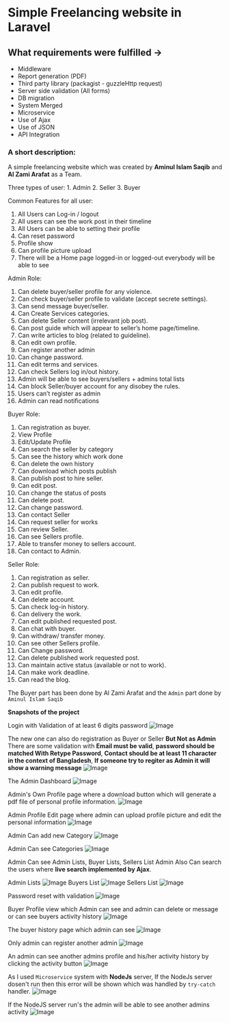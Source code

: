 # Simple Freelancing website in Laravel


## What requirements were fulfilled -> 

- Middleware
- Report generation (PDF)
- Third party library (packagist - guzzleHttp request)
- Server side validation (All forms)
- DB migration
- System Merged
- Microservice
- Use of Ajax
- Use of JSON
- API Integration


### A short description:

A simple freelancing website which was created by **Aminul Islam Saqib** and **Al Zami Arafat** as a Team.

Three types of user: 1. Admin    2. Seller   3. Buyer


Common Features for all user:
1.	All Users can Log-in / logout
2.	All users can see the work post in their timeline
3.	All Users can be able to setting their profile
4.	Can reset password
5.	Profile show
6.	Can profile picture upload
7.	There will be a Home page logged-in or logged-out everybody will be able to see


Admin Role:
1.	Can delete buyer/seller profile for any violence.
2.	Can check buyer/seller profile to validate (accept secrete settings).
3.	Can send message buyer/seller.
4.	Can Create Services categories.
5.	Can delete Seller content (irrelevant job post).
6.	Can post guide which will appear to seller’s home page/timeline.
7.	Can write articles to blog (related to guideline).
8.	Can edit own profile.
9.	Can register another admin
10.	Can change password.
11.	Can edit terms and services.
12.	Can check Sellers log in/out history.
13.	Admin will be able to see buyers/sellers + admins total lists
14.	Can block Seller/buyer account for any disobey the rules.
15.	Users can’t register as admin
16.	Admin can read notifications

Buyer Role:
1.	Can registration as buyer.
2.	View Profile
3.	Edit/Update Profile
4.	Can search the seller by category 
5.	Can see the history which work done 
6.	Can delete the own history
7.	Can download which posts publish 
8.	Can publish post to hire seller.
9.	Can edit post.
10.	Can change the status of posts
11.	Can delete post.
12.	Can change password.
13.	Can contact Seller
14.	Can request seller for works
15.	Can review Seller.
16.	Can see Sellers profile.
17.	Able to transfer money to sellers account.
18.	Can contact to Admin.

Seller Role:
1.	Can registration as seller.
2.	Can publish request to work.
3.	Can edit profile.
4.	Can delete account.
5.	Can check log-in history.
6.	Can delivery the work.
7.	Can edit published requested post.
8.	Can chat with buyer.
9.	Can withdraw/ transfer money.
10.	Can see other Sellers profile.
11.	Can Change password.
12.	Can delete published work requested post.
13.	Can maintain active status (available or not to work).
14.	Can make work deadline.
15.	Can read the blog.


The Buyer part has been done by Al Zami Arafat and the `Admin` part done by `Aminul Islam Saqib`

**Snapshots of the project**


Login with Validation of at least 6 digits password
![Image](./snapshots/Login.png "Login page")

The new one can also do  registration as Buyer or Seller **But Not as Admin**
There are some validation with **Email must be valid**, **password should be matched With Retype Password**, **Contact should be at least 11 character in the context of Bangladesh**, **If someone try to regiter as Admin it will show a warning message**
![Image](./snapshots/Registration.png)


The Admin Dashboard
![Image](./snapshots/saqib-Dashboard.png)

Admin's Own Profile page where a download button which will generate a pdf file of personal profile information.
![Image](./snapshots/saqib-Profile.png)

Admin Profile Edit page where admin can upload profile picture and edit the personal information
![Image](./snapshots/saqib-Edit-Profile.png)

Admin Can add new Category
![Image](./snapshots/saqib-Category-Add.png)

Admin Can see Categories
![Image](./snapshots/saqib-Categories.png)

Admin Can see Admin Lists, Buyer Lists, Sellers List
Admin Also Can search the users where **live search implemented by Ajax**.

Admin Lists
![Image](./snapshots/saqib-Admins-List.png)
Buyers List
![Image](./snapshots/saqib-Buyer-List.png)
Sellers List
![Image](./snapshots/saqib-Seller-List.png)

Password reset with validation
![Image](./snapshots/saqib-Reset-password.png)

Buyer Profile view which Admin can see and admin can delete or message or can see buyers activity history
![Image](./snapshots/buyer-Profile.png)

The buyer history page which admin can see
![Image](./snapshots/buyer-History.png)

Only admin can register another admin 
![Image](./snapshots/saqib-Add-Admin.png)

An admin can see another admins profile and his/her activity history by clicking the activity button
![Image](./snapshots/admin-Profile.png)


As I used `Microservice` system with **NodeJs** server, If the NodeJs server dosen't run then this error will be shown which was handled by `try-catch` handler.
![Image](./snapshots/saqib-Activity.png)

If the NodeJS server run's the admin will be able to see another admins activity
![Image](./snapshots/saqib-History.png)





